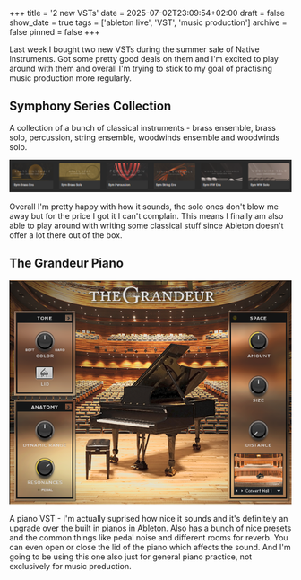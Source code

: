+++
title = '2 new VSTs'
date = 2025-07-02T23:09:54+02:00
draft = false
show_date = true
tags = ['ableton live', 'VST', 'music production']
archive = false
pinned = false
+++

Last week I bought two new VSTs during the summer sale of Native Instruments. Got some pretty good deals on them and I'm excited to play around with them and overall I'm trying to stick to my goal of practising music production more regularly.

## Symphony Series Collection

A collection of a bunch of classical instruments - brass ensemble, brass solo, percussion, string ensemble, woodwinds ensemble and woodwinds solo.

![Symphony Series Collection](./symphony-series-collection.png)


Overall I'm pretty happy with how it sounds, the solo ones don't blow me away but for the price I got it I can't complain. This means I finally am also able to play around with writing some classical stuff since Ableton doesn't offer a lot there out of the box.

## The Grandeur Piano

![The Grandeur Piano](./the-grandeur-piano.png)

A piano VST - I'm actually suprised how nice it sounds and it's definitely an upgrade over the built in pianos in Ableton. Also has a bunch of nice presets and the common things like pedal noise and different rooms for reverb. You can even open or close the lid of the piano which affects the sound. And I'm going to be using this one also just for general piano practice, not exclusively for music production.